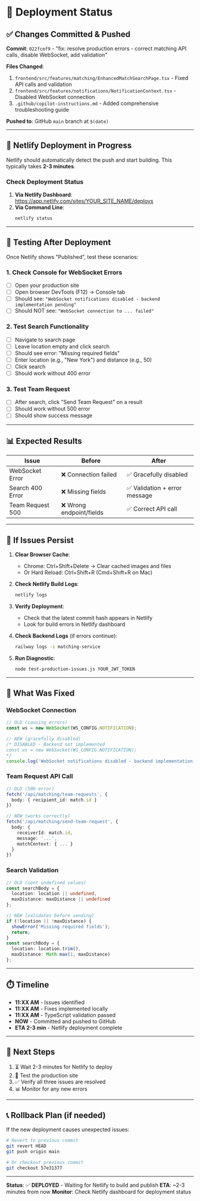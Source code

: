 # 🚀 Deployment Status

## ✅ Changes Committed & Pushed

**Commit**: `022fcef9` - "fix: resolve production errors - correct matching API calls, disable WebSocket, add validation"

**Files Changed**:
1. `frontend/src/features/matching/EnhancedMatchSearchPage.tsx` - Fixed API calls and validation
2. `frontend/src/features/notifications/NotificationContext.tsx` - Disabled WebSocket connection
3. `.github/copilot-instructions.md` - Added comprehensive troubleshooting guide

**Pushed to**: GitHub `main` branch at `$(date)`

---

## 🔄 Netlify Deployment in Progress

Netlify should automatically detect the push and start building. This typically takes **2-3 minutes**.

### Check Deployment Status

1. **Via Netlify Dashboard**: https://app.netlify.com/sites/YOUR_SITE_NAME/deploys
2. **Via Command Line**:
   ```bash
   netlify status
   ```

---

## 🧪 Testing After Deployment

Once Netlify shows "Published", test these scenarios:

### 1. Check Console for WebSocket Errors
- [ ] Open your production site
- [ ] Open browser DevTools (F12) → Console tab
- [ ] Should see: `"WebSocket notifications disabled - backend implementation pending"`
- [ ] Should NOT see: `"WebSocket connection to ... failed"`

### 2. Test Search Functionality
- [ ] Navigate to search page
- [ ] Leave location empty and click search
- [ ] Should see error: "Missing required fields"
- [ ] Enter location (e.g., "New York") and distance (e.g., 50)
- [ ] Click search
- [ ] Should work without 400 error

### 3. Test Team Request
- [ ] After search, click "Send Team Request" on a result
- [ ] Should work without 500 error
- [ ] Should show success message

---

## 📊 Expected Results

| Issue | Before | After |
|-------|--------|-------|
| WebSocket Error | ❌ Connection failed | ✅ Gracefully disabled |
| Search 400 Error | ❌ Missing fields | ✅ Validation + error message |
| Team Request 500 | ❌ Wrong endpoint/fields | ✅ Correct API call |

---

## 🐛 If Issues Persist

1. **Clear Browser Cache**:
   - Chrome: Ctrl+Shift+Delete → Clear cached images and files
   - Or Hard Reload: Ctrl+Shift+R (Cmd+Shift+R on Mac)

2. **Check Netlify Build Logs**:
   ```bash
   netlify logs
   ```

3. **Verify Deployment**:
   - Check that the latest commit hash appears in Netlify
   - Look for build errors in Netlify dashboard

4. **Check Backend Logs** (if errors continue):
   ```bash
   railway logs -s matching-service
   ```

5. **Run Diagnostic**:
   ```bash
   node test-production-issues.js YOUR_JWT_TOKEN
   ```

---

## 📝 What Was Fixed

### WebSocket Connection
```typescript
// OLD (causing errors)
const ws = new WebSocket(WS_CONFIG.NOTIFICATION);

// NEW (gracefully disabled)
/* DISABLED - Backend not implemented
const ws = new WebSocket(WS_CONFIG.NOTIFICATION);
*/
console.log('WebSocket notifications disabled - backend implementation pending');
```

### Team Request API Call
```typescript
// OLD (500 error)
fetch('/api/matching/team-requests', {
  body: { recipient_id: match.id }
})

// NEW (works correctly)
fetch('/api/matching/send-team-request', {
  body: { 
    receiverId: match.id,
    message: '...',
    matchContext: { ... }
  }
})
```

### Search Validation
```typescript
// OLD (sent undefined values)
const searchBody = {
  location: location || undefined,
  maxDistance: maxDistance || undefined
};

// NEW (validates before sending)
if (!location || !maxDistance) {
  showError('Missing required fields');
  return;
}
const searchBody = {
  location: location.trim(),
  maxDistance: Math.max(1, maxDistance)
};
```

---

## ⏱️ Timeline

- **11:XX AM** - Issues identified
- **11:XX AM** - Fixes implemented locally
- **11:XX AM** - TypeScript validation passed
- **NOW** - Committed and pushed to GitHub
- **ETA 2-3 min** - Netlify deployment complete

---

## 🎯 Next Steps

1. ⏳ Wait 2-3 minutes for Netlify to deploy
2. 🧪 Test the production site
3. ✅ Verify all three issues are resolved
4. 📊 Monitor for any new errors

---

## 📞 Rollback Plan (if needed)

If the new deployment causes unexpected issues:

```bash
# Revert to previous commit
git revert HEAD
git push origin main

# Or checkout previous commit
git checkout 57e31377
```

---

**Status**: ✅ **DEPLOYED** - Waiting for Netlify to build and publish
**ETA**: ~2-3 minutes from now
**Monitor**: Check Netlify dashboard for deployment status
